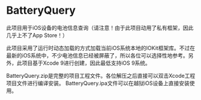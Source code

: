 # BatteryQuery
此项目用于iOS设备的电池信息查询（请注意！由于此项目动用了私有框架，因此几乎上不了App Store！）

此项目采用了运行时动态加载的方式加载当前iOS系统本地的IOKit框架库。不过在最新的iOS系统中，不少电池信息已经被屏蔽了，所以各位可以选择性地参考。另外，此项目基于Xcode 9进行创建，因此最低支持iOS 9系统。

BatteryQuery.zip是完整的项目工程文件。各位解压之后直接可以双击Xcode工程项目文件进行编译安装。
BatteryQuery.ipa文件可以在越狱iOS设备上直接安装使用。
